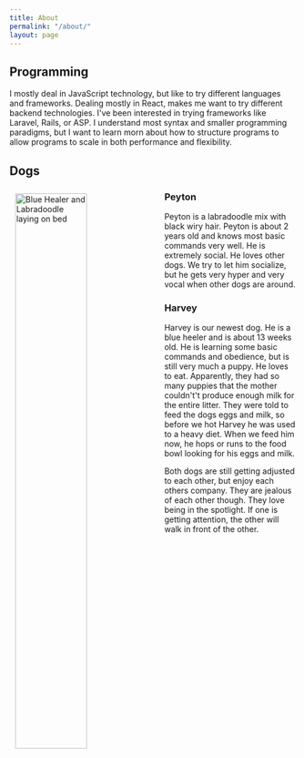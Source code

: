 ```yaml
---
title: About
permalink: "/about/"
layout: page
---
```


## Programming

I mostly deal in JavaScript technology, but like to try different languages and frameworks. Dealing mostly in React, makes me want to try different backend technologies. I've been interested in trying frameworks like Laravel, Rails, or ASP. I understand most syntax and smaller programming paradigms, but I want to learn morn about how to structure programs to allow programs to scale in both performance and flexibility.

## Dogs

<img class="lazy" data-src="{{ site.baseurl }}/images/dogs.png" alt="Blue Healer and Labradoodle laying on bed" style="width: 50%; float:left; padding: 2%;  " sizes="(min-width: 100%)"/>

### Peyton

Peyton is a labradoodle mix with black wiry hair. Peyton is about 2 years old and knows most basic commands very well. He is extremely social. He loves other dogs. We try to let him socialize, but he gets very hyper and very vocal when other dogs are around.

### Harvey

Harvey is our newest dog. He is a blue heeler and is about 13 weeks old. He is learning some basic commands and obedience, but is still very much a puppy. He loves to eat. Apparently, they had so many puppies that the mother couldn't't produce enough milk for the entire litter. They were told to feed the dogs eggs and milk, so before we hot Harvey he was used to a heavy diet. When we feed him now, he hops or runs to the food bowl looking for his eggs and milk.

Both dogs are still getting adjusted to each other, but enjoy each others company. They are jealous of each other though. They love being in the spotlight. If one is getting attention, the other will walk in front of the other.
